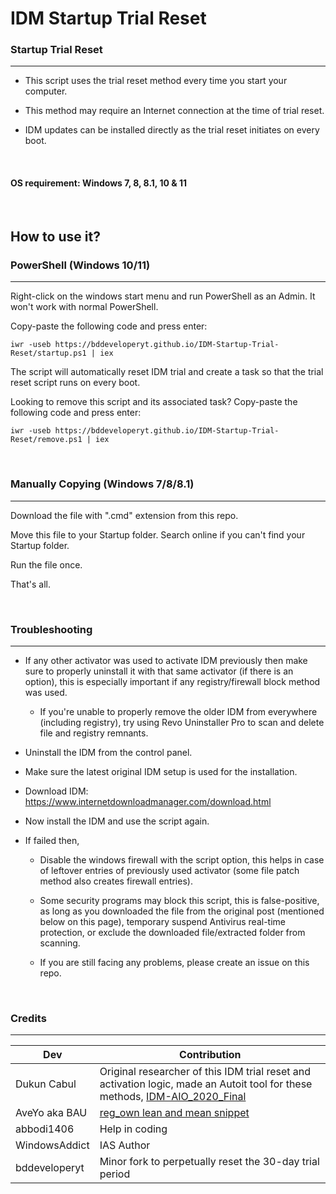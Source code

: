 #   IDM Startup Trial Reset

###   Startup Trial Reset

---

 - This script uses the trial reset method every time you start your computer.

 - This method may require an Internet connection at the time of trial reset.

 - IDM updates can be installed directly as the trial reset initiates on every boot.

<br>

####   OS requirement: Windows 7, 8, 8.1, 10 & 11

<br>

##   How to use it?

###   PowerShell (Windows 10/11)

---

Right-click on the windows start menu and run PowerShell as an Admin. It won't work with normal PowerShell.

Copy-paste the following code and press enter:

    iwr -useb https://bddeveloperyt.github.io/IDM-Startup-Trial-Reset/startup.ps1 | iex

The script will automatically reset IDM trial and create a task so that the trial reset script runs on every boot.

Looking to remove this script and its associated task? Copy-paste the following code and press enter:

    iwr -useb https://bddeveloperyt.github.io/IDM-Startup-Trial-Reset/remove.ps1 | iex

<br>

###   Manually Copying (Windows 7/8/8.1)

---

Download the file with ".cmd" extension from this repo.

Move this file to your Startup folder. Search online if you can't find your Startup folder.

Run the file once.

That's all.

<br>

###   Troubleshooting

---

   - If any other activator was used to activate IDM previously then make sure to properly uninstall it with that same activator (if there is an option), this is especially important if any registry/firewall block method was used.
     
     - If you're unable to properly remove the older IDM from everywhere (including registry), try using Revo Uninstaller Pro to scan and delete file and registry remnants.

   - Uninstall the IDM from the control panel.

   - Make sure the latest original IDM setup is used for the installation.
     
   - Download IDM: https://www.internetdownloadmanager.com/download.html

   - Now install the IDM and use the script again.
   
   - If failed then,

     - Disable the windows firewall with the script option, this helps in case of leftover entries of previously used activator (some file patch method also creates firewall entries).

     - Some security programs may block this script, this is false-positive, as long as you downloaded the file from the original post (mentioned below on this page), temporary suspend Antivirus real-time protection, or exclude the downloaded file/extracted folder from scanning.

     - If you are still facing any problems, please create an issue on this repo.

<br>

###   Credits

---

| **Dev** | **Contribution** |
|---|---|
| Dukun Cabul | Original researcher of this IDM trial reset and activation logic, made an Autoit tool for these methods, [IDM-AIO_2020_Final]() |
| AveYo aka BAU | [reg_own lean and mean snippet](https://pastebin.com/XTPt0JSC) |
| abbodi1406 | Help in coding |
| WindowsAddict | IAS Author |
| bddeveloperyt | Minor fork to perpetually reset the 30-day trial period |

